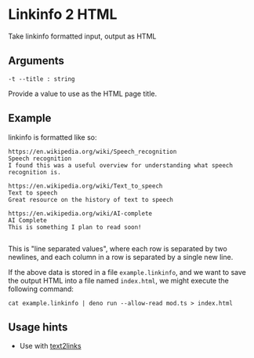 # Linkinfo 2 HTML

Take linkinfo formatted input, output as HTML

## Arguments

```shell
-t --title : string
```
Provide a value to use as the HTML page title.

## Example

linkinfo is formatted like so:
```plaintext
https://en.wikipedia.org/wiki/Speech_recognition
Speech recognition
I found this was a useful overview for understanding what speech recognition is.

https://en.wikipedia.org/wiki/Text_to_speech
Text to speech
Great resource on the history of text to speech

https://en.wikipedia.org/wiki/AI-complete
AI Complete
This is something I plan to read soon!


```
This is "line separated values", where each row is separated by two newlines, and each column in a row is separated by a single new line.

If the above data is stored in a file `example.linkinfo`, and we want to save the output HTML into a file named `index.html`, we might execute the following command:
```shell
cat example.linkinfo | deno run --allow-read mod.ts > index.html
```

## Usage hints

- Use with [text2links](https://github.com/javascriptxbest/text2links) 